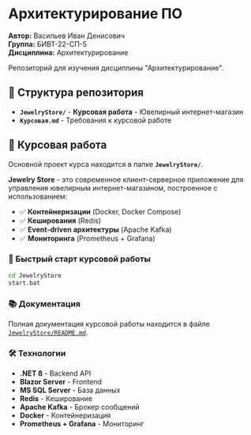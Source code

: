 # Архитектурирование ПО

**Автор:** Васильев Иван Денисович  
**Группа:** БИВТ-22-СП-5  
**Дисциплина:** Архитектурирование

Репозиторий для изучения дисциплины "Архитектурирование".

## 📁 Структура репозитория

- **`JewelryStore/`** - **Курсовая работа** - Ювелирный интернет-магазин
- **`Курсовая.md`** - Требования к курсовой работе

## 🎯 Курсовая работа

Основной проект курса находится в папке **`JewelryStore/`**.

**Jewelry Store** - это современное клиент-серверное приложение для управления ювелирным интернет-магазином, построенное с использованием:

- ✅ **Контейнеризации** (Docker, Docker Compose)
- ✅ **Кеширования** (Redis) 
- ✅ **Event-driven архитектуры** (Apache Kafka)
- ✅ **Мониторинга** (Prometheus + Grafana)

### 🚀 Быстрый старт курсовой работы

```bash
cd JewelryStore
start.bat
```

### 📚 Документация

Полная документация курсовой работы находится в файле [`JewelryStore/README.md`](JewelryStore/README.md).

### 🛠️ Технологии

- **.NET 8** - Backend API
- **Blazor Server** - Frontend
- **MS SQL Server** - База данных
- **Redis** - Кеширование
- **Apache Kafka** - Брокер сообщений
- **Docker** - Контейнеризация
- **Prometheus + Grafana** - Мониторинг